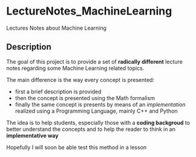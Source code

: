 # LectureNotes_MachineLearning
Lectures Notes about Machine Learning 

## Description 

The goal of this project is to provide a set of **radically different** lecture notes regarding some Machine Learning related topics. 

The main difference is the way every concept is presented: 

* first a brief description is provided 
* then the concept is presented using the Math formalism 
* finally the same concept is presents by means of an *implementation* realized using a Programming Language, mainly C++ and Python 

The idea is to help students, especially those with a **coding backgroud** to better understand the concepts and to help the reader to think in an **implementative way** 



Hopefully I will soon be able test this method in a lesson 





